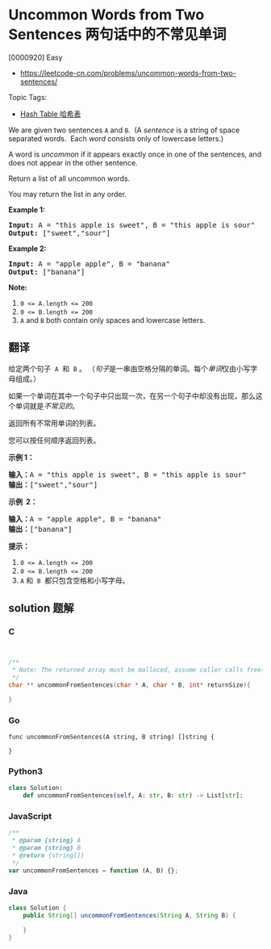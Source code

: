 # Uncommon Words from Two Sentences 两句话中的不常见单词

[0000920] Easy

- https://leetcode-cn.com/problems/uncommon-words-from-two-sentences/

Topic Tags:

- [Hash Table 哈希表](https://leetcode-cn.com/tag/hash-table/)

We are given two sentences `A` and `B`.  (A *sentence* is a string of space separated words.  Each _word_ consists only of lowercase letters.)

A word is *uncommon* if it appears exactly once in one of the sentences, and does not appear in the other sentence.

Return a list of all uncommon words.

You may return the list in any order.

**Example 1:**

<pre><strong>Input: </strong>A = <span id="example-input-1-1">"this apple is sweet"</span>, B = <span id="example-input-1-2">"this apple is sour"</span>
<strong>Output: </strong><span id="example-output-1">["sweet","sour"]</span>
</pre>

**Example 2:**

<pre><strong>Input: </strong>A = <span id="example-input-2-1">"apple apple"</span>, B = <span id="example-input-2-2">"banana"</span>
<strong>Output: </strong><span id="example-output-2">["banana"]</span>
</pre>

**Note:**

1.  `0 <= A.length <= 200`
2.  `0 <= B.length <= 200`
3.  `A` and `B` both contain only spaces and lowercase letters.

## 翻译

给定两个句子  `A`  和  `B` 。 （*句子*是一串由空格分隔的单词。每个*单词*仅由小写字母组成。）

如果一个单词在其中一个句子中只出现一次，在另一个句子中却没有出现，那么这个单词就是*不常见的*。

返回所有不常用单词的列表。

您可以按任何顺序返回列表。

**示例 1：**

<pre><strong>输入：</strong>A = "this apple is sweet", B = "this apple is sour"
<strong>输出：</strong>["sweet","sour"]
</pre>

**示例  2：**

<pre><strong>输入：</strong>A = "apple apple", B = "banana"
<strong>输出：</strong>["banana"]
</pre>

**提示：**

1.  `0 <= A.length <= 200`
2.  `0 <= B.length <= 200`
3.  `A` 和  `B`  都只包含空格和小写字母。

## solution 题解

### C

```c


/**
 * Note: The returned array must be malloced, assume caller calls free().
 */
char ** uncommonFromSentences(char * A, char * B, int* returnSize){

}


```

### Go

```golang
func uncommonFromSentences(A string, B string) []string {

}
```

### Python3

```python
class Solution:
    def uncommonFromSentences(self, A: str, B: str) -> List[str]:

```

### JavaScript

```javascript
/**
 * @param {string} A
 * @param {string} B
 * @return {string[]}
 */
var uncommonFromSentences = function (A, B) {};
```

### Java

```java
class Solution {
    public String[] uncommonFromSentences(String A, String B) {

    }
}
```
